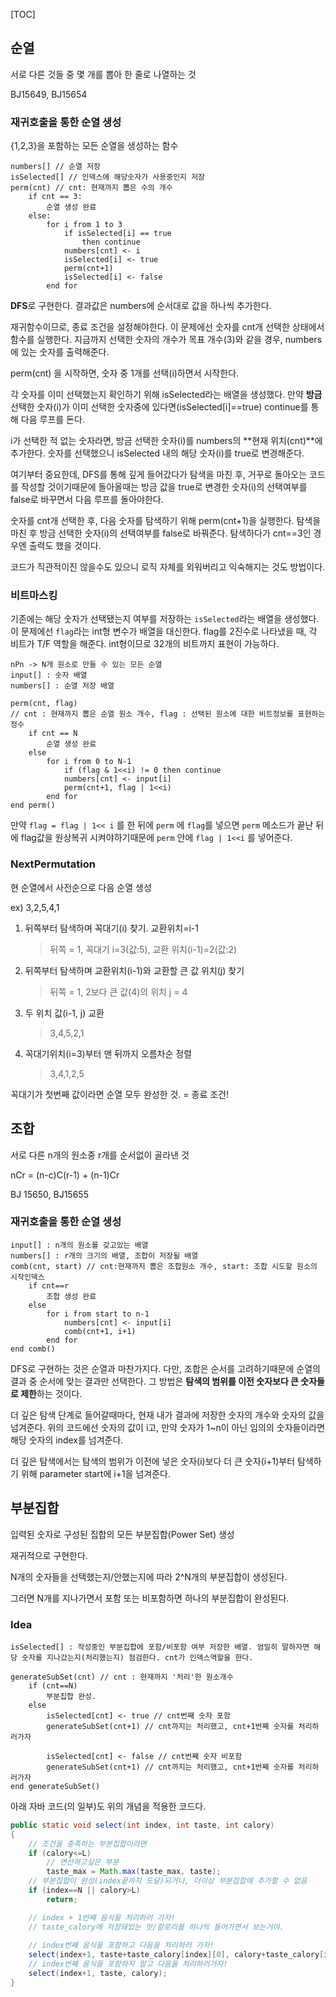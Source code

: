 [TOC]



## 순열

서로 다른 것들 중 몇 개를 뽑아 한 줄로 나열하는 것

BJ15649, BJ15654

### 재귀호출을 통한 순열 생성

{1,2,3}을 포함하는 모든 순열을 생성하는 함수

```
numbers[] // 순열 저장
isSelected[] // 인덱스에 해당숫자가 사용중인지 저장
perm(cnt) // cnt: 현재까지 뽑은 수의 개수
	if cnt == 3:
		순열 생성 완료
	else:
		for i from 1 to 3
			if isSelected[i] == true 
				then continue
			numbers[cnt] <- i
			isSelected[i] <- true
			perm(cnt+1)
			isSelected[i] <- false
		end for
```



**DFS**로 구현한다. 결과값은 numbers에 순서대로 값을 하나씩 추가한다.

재귀함수이므로, 종료 조건을 설정해야한다. 이 문제에선 숫자를 cnt개 선택한 상태에서 함수를 실행한다. 지금까지 선택한 숫자의 개수가 목표 개수(3)와 같을 경우, numbers에 있는 숫자를 출력해준다.



perm(cnt) 을 시작하면, 숫자 중 1개를 선택(i)하면서 시작한다.

각 숫자를 이미 선택했는지 확인하기 위해 isSelected라는 배열을 생성했다. 만약 **방금** 선택한 숫자(i)가 이미 선택한 숫자중에 있다면(isSelected[i]==true) continue를 통해 다음 루프를 돈다.

i가 선택한 적 없는 숫자라면, 방금 선택한 숫자(i)를 numbers의 **현재 위치(cnt)**에 추가한다.  숫자를 선택했으니 isSelected 내의 해당 숫자(i)를 true로 변경해준다.

여기부터 중요한데, DFS를 통해 깊게 들어갔다가 탐색을 마친 후, 거꾸로 돌아오는 코드를 작성할 것이기때문에 돌아올때는 방금 값을 true로 변경한 숫자(i)의 선택여부를 false로 바꾸면서 다음 루프를 돌아야한다. 

숫자를 cnt개 선택한 후, 다음 숫자를 탐색하기 위해 perm(cnt+1)을 실행한다. 탐색을 마친 후 방금 선택한 숫자(i)의 선택여부를 false로 바꿔준다. 탐색하다가 cnt==3인 경우엔 출력도 했을 것이다.

코드가 직관적이진 않을수도 있으니 로직 자체를 외워버리고 익숙해지는 것도 방법이다.



### 비트마스킹

기존에는 해당 숫자가 선택됐는지 여부를 저장하는 `isSelected`라는 배열을 생성했다. 이 문제에선 `flag`라는 int형 변수가 배열을 대신한다. flag를 2진수로 나타냈을 때, 각 비트가 T/F 역할을 해준다. int형이므로 32개의 비트까지 표현이 가능하다.

```
nPn -> N개 원소로 만들 수 있는 모든 순열
input[] : 숫자 배열
numbers[] : 순열 저장 배열

perm(cnt, flag) 
// cnt : 현재까지 뽑은 순열 원소 개수, flag : 선택된 원소에 대한 비트정보를 표현하는 정수
	if cnt == N
		순열 생성 완료
	else
		for i from 0 to N-1
			if (flag & 1<<i) != 0 then continue
			numbers[cnt] <- input[i]
			perm(cnt+1, flag | 1<<i)
		end for
end perm()
```

만약 `flag = flag | 1<< i` 를 한 뒤에 `perm` 에 `flag`를 넣으면 `perm` 메소드가 끝난 뒤에 flag값을 원상복귀 시켜야하기때문에 `perm` 안에 `flag | 1<<i` 를 넣어준다. 



### NextPermutation

현 순열에서 사전순으로 다음 순열 생성

ex) 3,2,5,4,1

1. 뒤쪽부터 탐색하며 꼭대기(i) 찾기. 교환위치=i-1

   > 뒤쪽 = 1, 꼭대기 i=3(값:5), 교환 위치(i-1)=2(값:2)

2. 뒤쪽부터 탐색하며 교환위치(i-1)와 교환할 큰 값 위치(j) 찾기

   > 뒤쪽 = 1, 2보다 큰 값(4)의 위치 j = 4

3. 두 위치 값(i-1, j) 교환

   > 3,4,5,2,1

4. 꼭대기위치(i=3)부터 맨 뒤까지 오름차순 정렬

   > 3,4,1,2,5

꼭대기가 첫번째 값이라면 순열 모두 완성한 것.  = 종료 조건!



## 조합

서로 다른 n개의 원소중 r개를 순서없이 골라낸 것

nCr = (n-c)C(r-1) + (n-1)Cr

BJ 15650, BJ15655

### 재귀호출을 통한 순열 생성



```
input[] : n개의 원소를 갖고있는 배열
numbers[] : r개의 크기의 배열, 조합이 저장될 배열
comb(cnt, start) // cnt:현재까지 뽑은 조합원소 개수, start: 조합 시도할 원소의 시작인덱스
	if cnt==r
		조합 생성 완료
	else
		for i from start to n-1
			numbers[cnt] <- input[i]
			comb(cnt+1, i+1)
		end for
end comb()
```

DFS로 구현하는 것은 순열과 마찬가지다. 다만, 조합은 순서를 고려하기때문에 순열의 결과 중 순서에 맞는 결과만 선택한다. 그 방법은 **탐색의 범위를 이전 숫자보다 큰 숫자들로 제한**하는 것이다.

더 깊은 탐색 단계로 들어갈때마다, 현재 내가 결과에 저장한 숫자의 개수와 숫자의 값을 넘겨준다. 위의 코드에선 숫자의 값이 i고, 만약 숫자가 1~n이 아닌 임의의 숫자들이라면 해당 숫자의 index를 넘겨준다.

더 깊은 탐색에서는 탐색의 범위가 이전에 넣은 숫자(i)보다 더 큰 숫자(i+1)부터 탐색하기 위해 parameter start에 i+1을 넘겨준다. 



## 부분집합

입력된 숫자로 구성된 집합의 모든 부분집합(Power Set) 생성

재귀적으로 구현한다.

N개의 숫자들을 선택했는지/안했는지에 따라 2^N개의 부분집합이 생성된다.

그러면 N개를 지나가면서 포함 또는 비포함하면 하나의 부분집합이 완성된다.

### Idea

```
isSelected[] : 작성중인 부분집합에 포함/비포함 여부 저장한 배열. 엄밀히 말하자면 해당 숫자를 지나갔는지(처리했는지) 점검한다. cnt가 인덱스역할을 한다.

generateSubSet(cnt) // cnt : 현재까지 '처리'한 원소개수
	if (cnt==N) 
		부분집합 완성.
	else
		isSelected[cnt] <- true // cnt번째 숫자 포함
		generateSubSet(cnt+1) // cnt까지는 처리했고, cnt+1번째 숫자를 처리하러가자

		isSelected[cnt] <- false // cnt번째 숫자 비포함
		generateSubSet(cnt+1) // cnt까지는 처리했고, cnt+1번째 숫자를 처리하러가자
end generateSubSet()
```



아래 자바 코드(의 일부)도 위의 개념을 적용한 코드다.

```java
public static void select(int index, int taste, int calory) 
{
    // 조건을 충족하는 부분집합이라면
    if (calory<=L) 
	    // 연산하고싶은 부분
        taste_max = Math.max(taste_max, taste);	
    // 부분집합이 완성(index끝까지 도달)되거나, 더이상 부분집합에 추가할 수 없음
    if (index==N || calory>L) 
        return;

    // index + 1번째 음식을 처리하러 가자!
    // taste_calory에 저장돼있는 맛/칼로리를 하나씩 들어가면서 보는거야.
	
    // index번째 음식을 포함하고 다음을 처리하러 가자!
    select(index+1, taste+taste_calory[index][0], calory+taste_calory[index][1]);	
    // index번째 음식을 포함하지 말고 다음을 처리하러가자!
    select(index+1, taste, calory);									
}

```

